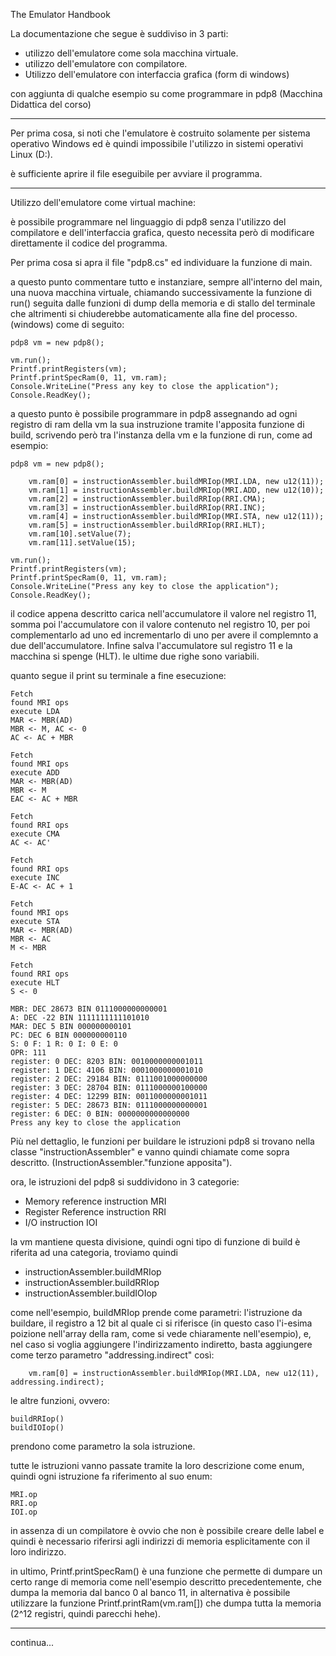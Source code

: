 The Emulator Handbook

La documentazione che segue è suddiviso in 3 parti:

- utilizzo dell'emulatore come sola macchina virtuale.
- utilizzo dell'emulatore con compilatore.
- Utilizzo dell'emulatore con interfaccia grafica (form di windows)

con aggiunta di qualche esempio su come programmare in pdp8 (Macchina Didattica del corso)

----------------------------------------------------------------------------------------------------------------------------

Per prima cosa, si noti che l'emulatore è costruito solamente per sistema operativo Windows ed è quindi impossibile l'utilizzo in sistemi operativi Linux (D:).

è sufficiente aprire il file eseguibile per avviare il programma.

----------------------------------------------------------------------------------------------------------------------------

Utilizzo dell'emulatore come virtual machine:

è possibile programmare nel linguaggio di pdp8 senza l'utilizzo del compilatore e dell'interfaccia grafica, questo necessita però di modificare direttamente il codice del programma.

Per prima cosa si apra il file "pdp8.cs" ed individuare la funzione di main. 

a questo punto commentare tutto e instanziare, sempre all'interno del main, una nuova macchina virtuale, chiamando successivamente la funzione di run() seguita dalle funzioni di dump della memoria e di stallo del terminale che altrimenti si chiuderebbe automaticamente alla fine del processo. (windows)
come di seguito:

    pdp8 vm = new pdp8();

    vm.run();
    Printf.printRegisters(vm);
    Printf.printSpecRam(0, 11, vm.ram);
    Console.WriteLine("Press any key to close the application");
    Console.ReadKey();

a questo punto è possibile programmare in pdp8 assegnando ad ogni registro di ram della vm la sua instruzione tramite l'apposita funzione di build, scrivendo però tra l'instanza della vm e la funzione di run, 
come ad esempio:

    pdp8 vm = new pdp8();

        vm.ram[0] = instructionAssembler.buildMRIop(MRI.LDA, new u12(11));
        vm.ram[1] = instructionAssembler.buildMRIop(MRI.ADD, new u12(10));
        vm.ram[2] = instructionAssembler.buildRRIop(RRI.CMA);
        vm.ram[3] = instructionAssembler.buildRRIop(RRI.INC);
        vm.ram[4] = instructionAssembler.buildMRIop(MRI.STA, new u12(11));
        vm.ram[5] = instructionAssembler.buildRRIop(RRI.HLT);
        vm.ram[10].setValue(7);
        vm.ram[11].setValue(15);

    vm.run();
    Printf.printRegisters(vm);
    Printf.printSpecRam(0, 11, vm.ram);
    Console.WriteLine("Press any key to close the application");
    Console.ReadKey();

il codice appena descritto carica nell'accumulatore il valore nel registro 11, somma poi l'accumulatore con il valore contenuto nel registro 10, per poi complementarlo ad uno ed incrementarlo di uno per avere il complemnto a due dell'accumulatore. Infine salva l'accumulatore sul registro 11 e la macchina si spenge (HLT).
le ultime due righe sono variabili.

quanto segue il print su terminale a fine esecuzione:

    Fetch
    found MRI ops
    execute LDA
    MAR <- MBR(AD)
    MBR <- M, AC <- 0
    AC <- AC + MBR

    Fetch
    found MRI ops
    execute ADD
    MAR <- MBR(AD)
    MBR <- M
    EAC <- AC + MBR

    Fetch
    found RRI ops
    execute CMA
    AC <- AC'

    Fetch
    found RRI ops
    execute INC
    E-AC <- AC + 1

    Fetch
    found MRI ops
    execute STA
    MAR <- MBR(AD)
    MBR <- AC
    M <- MBR

    Fetch
    found RRI ops
    execute HLT
    S <- 0

    MBR: DEC 28673 BIN 0111000000000001
    A: DEC -22 BIN 1111111111101010
    MAR: DEC 5 BIN 000000000101
    PC: DEC 6 BIN 000000000110
    S: 0 F: 1 R: 0 I: 0 E: 0
    OPR: 111
    register: 0 DEC: 8203 BIN: 0010000000001011
    register: 1 DEC: 4106 BIN: 0001000000001010
    register: 2 DEC: 29184 BIN: 0111001000000000
    register: 3 DEC: 28704 BIN: 0111000000100000
    register: 4 DEC: 12299 BIN: 0011000000001011
    register: 5 DEC: 28673 BIN: 0111000000000001
    register: 6 DEC: 0 BIN: 0000000000000000
    Press any key to close the application

Più nel dettaglio, le funzioni per buildare le istruzioni pdp8 si trovano nella classe "instructionAssembler" e vanno quindi chiamate come sopra descritto. (InstructionAssembler."funzione apposita").

ora, le istruzioni del pdp8 si suddividono in 3 categorie: 

- Memory reference instruction    MRI
- Register Reference instruction  RRI
- I/O instruction                 IOI

la vm mantiene questa divisione, quindi ogni tipo di funzione di build è riferita ad una categoria, troviamo quindi 

- instructionAssembler.buildMRIop
- instructionAssembler.buildRRIop
- instructionAssembler.buildIOIop

come nell'esempio, buildMRIop prende come parametri: l'istruzione da buildare, il registro a 12 bit al quale ci si riferisce (in questo caso l'i-esima poizione nell'array della ram, come si vede chiaramente nell'esempio), e, nel caso si voglia aggiungere l'indirizzamento indiretto, basta aggiungere come terzo parametro "addressing.indirect"
così:

        vm.ram[0] = instructionAssembler.buildMRIop(MRI.LDA, new u12(11), addressing.indirect);

le altre funzioni, ovvero:

    buildRRIop()
    buildIOIop()

prendono come parametro la sola istruzione.

tutte le istruzioni vanno passate tramite la loro descrizione come enum, quindi ogni istruzione fa riferimento al suo enum:

    MRI.op
    RRI.op
    IOI.op

in assenza di un compilatore è ovvio che non è possibile creare delle label e quindi è necessario riferirsi agli indirizzi di memoria esplicitamente con il loro indirizzo.

in ultimo, Printf.printSpecRam() è una funzione che permette di dumpare un certo range di memoria come nell'esempio descritto precedentemente, che dumpa la memoria dal banco 0 al banco 11, in alternativa è possibile utilizzare la funzione Printf.printRam(vm.ram[]) che dumpa tutta la memoria (2^12 registri, quindi parecchi hehe).

----------------------------------------------------------------------------------------------------------------------------

continua...





